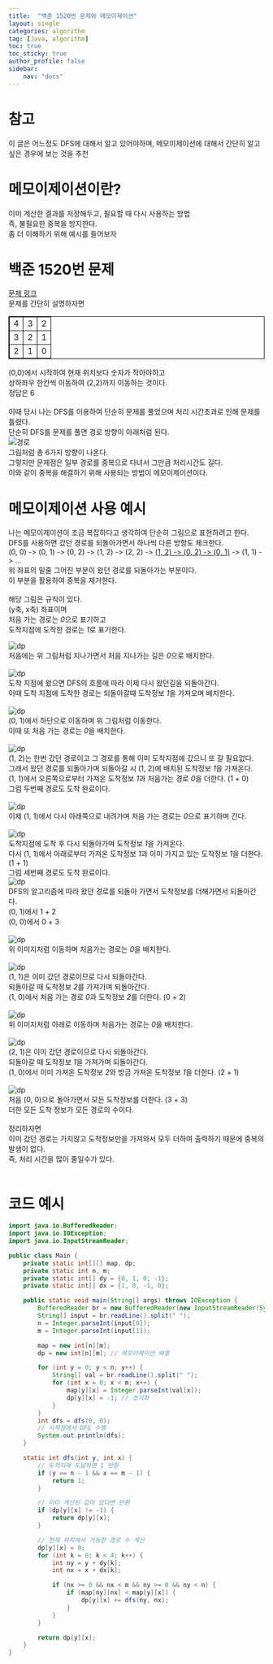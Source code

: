 ```yaml
---
title:  "백준 1520번 문제와 메모이제이션"
layout: single
categories: algorithm
tag: [Java, algorithm]
toc: true
toc_sticky: true
author_profile: false
sidebar:
    nav: "docs"
---
```

# 참고
이 글은 어느정도 DFS에 대해서 알고 있어야하며, 메모이제이션에 대해서 간단히 알고 싶은 경우에 보는 것을 추천

# 메모이제이션이란?
이미 계산한 결과를 저장해두고, 필요할 때 다시 사용하는 방법  
즉, 불필요한 중복을 방지한다.  
좀 더 이해하기 위해 예시를 들어보자  

# 백준 1520번 문제
[문제 링크](https://www.acmicpc.net/problem/1520)  
문제를 간단히 설명하자면  
<table border="1" style="border: 1px solid black; text-align: center;">
  <tr>
    <td>4</td>
    <td>3</td>
    <td>2</td>
  </tr>
  <tr>
    <td>3</td>
    <td>2</td>
    <td>1</td>
  </tr>
  <tr>
    <td>2</td>
    <td>1</td>
    <td>0</td>
  </tr>
</table>

(0,0)에서 시작하여 현재 위치보다 숫자가 작아야하고  
상하좌우 한칸씩 이동하여 (2,2)까지 이동하는 것이다.  
정답은 6  
<br/>
이때 당시 나는 DFS를 이용하여 단순히 문제를 풀었으며 처리 시간초과로 인해 문제를 틀렸다.  
단순히 DFS를 문제를 풀면 경로 방향이 아래처럼 된다.  
![경로](/assets/images/dp/dfs.PNG)  
그림처럼 총 6가지 방향이 나온다.  
그렇지만 문제점은 일부 경로를 중복으로 다녀서 그만큼 처리시간도 길다.  
이와 같이 중복을 해결하기 위해 사용되는 방법이 메모이제이션이다.  

# 메모이제이션 사용 예시
나는 메모이제이션이 조금 복잡하다고 생각하여 단순히 그림으로 표현하려고 한다.  
DFS를 사용하면 갔던 경로를 되돌아가면서 하나씩 다른 방향도 체크한다.  
(0, 0) -> (0, 1) -> (0, 2) -> (1, 2) -> (2, 2) -> <u>(1, 2) -> (0, 2) -> (0, 1)</u> -> (1, 1) -> ...  
위 좌표의 밑줄 그어진 부분이 왔던 경로를 되돌아가는 부분이다.  
이 부분을 활용하여 중복을 제거한다.  
<br/>
해당 그림은 규칙이 있다.  
(y축, x축) 좌표이며  
처음 가는 경로는 *0*으로 표기하고  
도착지점에 도착한 경로는 *1*로 표기한다.  

![dp](/assets/images/dp/dp1.PNG)  
처음에는 위 그림처럼 지나가면서 처음 지나가는 길은 *0*으로 배치한다.  
<br/>
![dp](/assets/images/dp/dp2.PNG)  
도착 지점에 왔으면 DFS의 흐름에 따라 이제 다시 왔던길을 되돌아간다.  
이때 도착 지점에 도착한 경로는 되돌아갈때 도착정보 *1*을 가져오며 배치한다. 
<br/>  
![dp](/assets/images/dp/dp3.PNG)  
(0, 1)에서 하단으로 이동하며 위 그림처럼 이동한다.  
이때 또 처음 가는 경로는 *0*을 배치한다.  
<br/>
![dp](/assets/images/dp/dp4.PNG)  
(1, 2)는 한번 갔던 경로이고 그 경로를 통해 이미 도착지점에 갔으니 또 갈 필요없다.  
그래서 왔던 경로를 되돌아가며 되돌아갈 시 (1, 2)에 배치된 도착정보 *1*을 가져온다.  
(1, 1)에서 오른쪽으로부터 가져온 도착정보 *1*과 처음가는 경로 *0*을 더한다. (1 + 0)  
그럼 두번째 경로도 도착 완료이다.  
<br/>
![dp](/assets/images/dp/dp5.PNG)  
이제 (1, 1)에서 다시 아래쪽으로 내려가며 처음 가는 경로는 *0*으로 표기하며 간다.  
<br/>
![dp](/assets/images/dp/dp6.PNG)  
도착지점에 도착 후 다시 되돌아가며 도착정보 *1*을 가져온다.  
다시 (1, 1)에서 아래로부터 가져온 도착정보 *1*과 이미 가지고 있는 도착정보 *1*을 더한다. (1 + 1)  
그럼 세번째 경로도 도착 완료이다.
<br/>
![dp](/assets/images/dp/dp7.PNG)  
DFS의 알고리즘에 따라 왔던 경로를 되돌아 가면서 도착정보를 더해가면서 되돌아간다.  
(0, 1)에서 1 + 2  
(0, 0)에서 0 + 3  
<br/>
![dp](/assets/images/dp/dp8.PNG)  
위 이미지처럼 이동하며 처음가는 경로는 *0*을 배치한다.  
<br/>
![dp](/assets/images/dp/dp9.PNG)  
(1, 1)은 이미 갔던 경로이므로 다시 되돌아간다.  
되돌아갈 때 도착정보 *2*를 가져가며 되돌아간다.  
(1, 0)에서 처음 가는 경로 *0*과 도착정보 *2*를 더한다. (0 + 2)  
<br/>
![dp](/assets/images/dp/dp10.PNG)  
위 이미지처럼 아래로 이동하며 처음가는 경로는 *0*을 배치한다.  
<br/>
![dp](/assets/images/dp/dp11.PNG)  
(2, 1)은 이미 갔던 경로이므로 다시 되돌아간다.  
되돌아갈 때 도착정보 *1*을 가져가며 되돌아간다.  
(1, 0)에서 이미 가져온 도착정보 *2*와 방금 가져온 도착정보 *1*을 더한다. (2 + 1)  
<br/>
![dp](/assets/images/dp/dp12.PNG)  
처음 (0, 0)으로 돌아가면서 모든 도착정보를 더한다. (3 + 3)  
더한 모든 도착 정보가 모든 경로의 수이다.  
<br/>
정리하자면  
이미 갔던 경로는 가지않고 도착정보만을 가져와서 모두 더하여 출력하기 때문에 중복의 발생이 없다.  
즉, 처리 시간을 많이 줄일수가 있다.  
<br/>
# 코드 예시
```java
import java.io.BufferedReader;
import java.io.IOException;
import java.io.InputStreamReader;

public class Main {
    private static int[][] map, dp;
    private static int n, m;
    private static int[] dy = {0, 1, 0, -1};
    private static int[] dx = {1, 0, -1, 0};

    public static void main(String[] args) throws IOException {
        BufferedReader br = new BufferedReader(new InputStreamReader(System.in));
        String[] input = br.readLine().split(" ");
        n = Integer.parseInt(input[0]);
        m = Integer.parseInt(input[1]);

        map = new int[n][m];
        dp = new int[n][m]; // 메모이제이션 배열

        for (int y = 0; y < n; y++) {
            String[] val = br.readLine().split(" ");
            for (int x = 0; x < m; x++) {
                map[y][x] = Integer.parseInt(val[x]);
                dp[y][x] = -1; // 초기화
            }
        }
        int dfs = dfs(0, 0);
        // 시작점에서 DFS 수행
        System.out.println(dfs);
    }

    static int dfs(int y, int x) {
        // 도착지에 도달하면 1 반환
        if (y == n - 1 && x == m - 1) {
            return 1;
        }

        // 이미 계산된 값이 있다면 반환
        if (dp[y][x] != -1) {
            return dp[y][x];
        }

        // 현재 위치에서 가능한 경로 수 계산
        dp[y][x] = 0;
        for (int k = 0; k < 4; k++) {
            int ny = y + dy[k];
            int nx = x + dx[k];

            if (nx >= 0 && nx < m && ny >= 0 && ny < n) {
                if (map[ny][nx] < map[y][x]) {
                    dp[y][x] += dfs(ny, nx);
                }
            }
        }

        return dp[y][x];
    }
}
```
